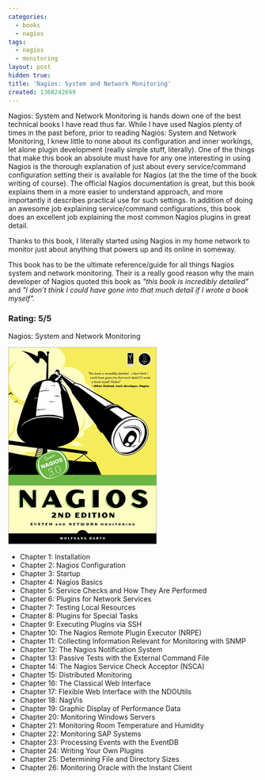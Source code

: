 ```yaml
---
categories:
  - books
  - nagios
tags:
  - nagios
  - monitoring
layout: post
hidden true:
title: 'Nagios: System and Network Monitoring'
created: 1368242699
---
```


Nagios: System and Network Monitoring is hands down one of the best technical books I have read thus far. While I have used Nagios plenty of times in the past before, prior to reading Nagios: System and Network Monitoring, I knew little to none about its configuration and inner workings, let alone plugin development (really simple stuff, literally). One of the things that make this book an absolute must have for any one interesting in using Nagios is the thorough explanation of just about every service/command configuration setting their is available for Nagios (at the the time of the book writing of course). The official Nagios documentation is great, but this book explains them in a more easier to understand approach, and more importantly it describes practical use for such settings. In addition of doing an awesome job explaining service/command configurations, this book does an excellent job explaining the most common Nagios plugins in great detail.

Thanks to this book, I literally started using Nagios in my home network to monitor just about anything that powers up and its online in someway.

This book has to be the ultimate reference/guide for all things Nagios system and network monitoring. Their is a really good reason why the main developer of Nagios quoted this book as _"this book is incredibly detailed"_  and _"I don’t think I could have gone into that much detail if I wrote a book myself"._

### Rating: 5/5

Nagios: System and Network Monitoring

<a href="http://www.amazon.com/gp/product/1593271794/" target="_blank"><img src="/assets/books/nagios-system-and-network-monitoring.jpg"></a>

* Chapter 1: Installation
* Chapter 2: Nagios Configuration
* Chapter 3: Startup
* Chapter 4: Nagios Basics
* Chapter 5: Service Checks and How They Are Performed
* Chapter 6: Plugins for Network Services
* Chapter 7: Testing Local Resources
* Chapter 8: Plugins for Special Tasks
* Chapter 9: Executing Plugins via SSH
* Chapter 10: The Nagios Remote Plugin Executor (NRPE)
* Chapter 11: Collecting Information Relevant for Monitoring with SNMP
* Chapter 12: The Nagios Notification System
* Chapter 13: Passive Tests with the External Command File
* Chapter 14: The Nagios Service Check Acceptor (NSCA)
* Chapter 15: Distributed Monitoring
* Chapter 16: The Classical Web Interface
* Chapter 17: Flexible Web Interface with the NDOUtils
* Chapter 18: NagVis
* Chapter 19: Graphic Display of Performance Data
* Chapter 20: Monitoring Windows Servers
* Chapter 21: Monitoring Room Temperature and Humidity
* Chapter 22: Monitoring SAP Systems
* Chapter 23: Processing Events with the EventDB
* Chapter 24: Writing Your Own Plugins
* Chapter 25: Determining File and Directory Sizes
* Chapter 26: Monitoring Oracle with the Instant Client
